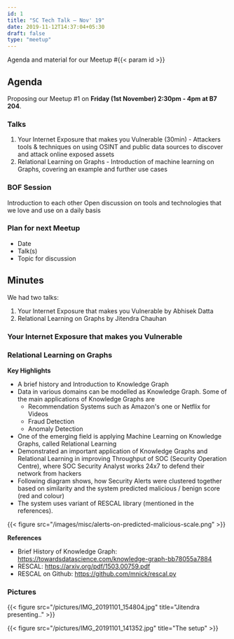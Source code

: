 ```yaml
---
id: 1
title: "SC Tech Talk — Nov' 19"
date: 2019-11-12T14:37:04+05:30
draft: false
type: "meetup"
---
```


Agenda and material for our Meetup #{{< param id >}}
<!--more-->

## Agenda

Proposing our Meetup #1 on **Friday (1st November) 2:30pm - 4pm at  B7 204**. 

### Talks

1. Your Internet Exposure that makes you Vulnerable (30min) - Attackers tools & techniques on using OSINT and public data sources to discover and attack online exposed assets
2. Relational Learning on Graphs - Introduction of machine learning on Graphs, covering an example and further use cases

### BOF Session

Introduction to each other
Open discussion on tools and technologies that we love and use on a daily basis

### Plan for next Meetup

- Date
- Talk(s)
- Topic for discussion

## Minutes

We had two talks:

1. Your Internet Exposure that makes you Vulnerable by Abhisek Datta
2. Relational Learning on Graphs by Jitendra Chauhan

### Your Internet Exposure that makes you Vulnerable

<script async class="speakerdeck-embed" data-id="964123373f7e4ba199694d51e4b64718" data-ratio="1.77777777777778" src="//speakerdeck.com/assets/embed.js"></script>

### Relational Learning on Graphs

**Key Highlights**

* A brief history and Introduction to Knowledge Graph 
* Data in various domains can be modelled as Knowledge Graph. Some of the main applications of Knowledge Graphs are 
  * Recommendation Systems such as Amazon's one or Netflix for Videos
  * Fraud Detection
  * Anomaly Detection
* One of the emerging field is applying Machine Learning on Knowledge Graphs, called Relational Learning
* Demonstrated an important application of Knowledge Graphs and Relational Learning in improving Throughput of SOC (Security Operation Centre), where SOC Security Analyst works 24x7 to defend their network from hackers
* Following diagram shows, how Security Alerts were clustered together based on similarity and the system predicted malicious / benign score (red and colour) 
* The system uses variant of RESCAL library (mentioned in the references).

{{< figure src="/images/misc/alerts-on-predicted-malicious-scale.png" >}}

**References**

* Brief History of Knowledge Graph: https://towardsdatascience.com/knowledge-graph-bb78055a7884
* RESCAL: https://arxiv.org/pdf/1503.00759.pdf
* RESCAL on Github: https://github.com/mnick/rescal.py

### Pictures

{{< figure src="/pictures/IMG_20191101_154804.jpg" title="Jitendra presenting.." >}}

{{< figure src="/pictures/IMG_20191101_141352.jpg" title="The setup" >}}
